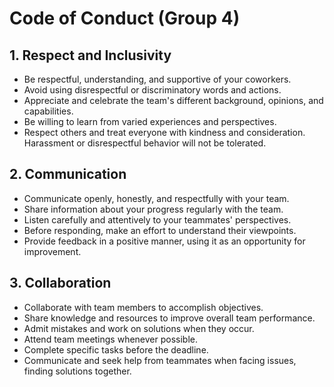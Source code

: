 # Code of Conduct (Group 4)
## 1. Respect and Inclusivity
- Be respectful, understanding, and supportive of your coworkers.
- Avoid using disrespectful or discriminatory words and actions.
- Appreciate and celebrate the team's different background, opinions, and capabilities.
- Be willing to learn from varied experiences and perspectives.
- Respect others and treat everyone with kindness and consideration. Harassment or disrespectful behavior will not be tolerated.

## 2. Communication

- Communicate openly, honestly, and respectfully with your team.
- Share information about your progress regularly with the team.
- Listen carefully and attentively to your teammates' perspectives.
- Before responding, make an effort to understand their viewpoints.
- Provide feedback in a positive manner, using it as an opportunity for improvement.

## 3. Collaboration

- Collaborate with team members to accomplish objectives.
- Share knowledge and resources to improve overall team performance.
- Admit mistakes and work on solutions when they occur.
- Attend team meetings whenever possible.
- Complete specific tasks before the deadline.
- Communicate and seek help from teammates when facing issues, finding solutions together.



